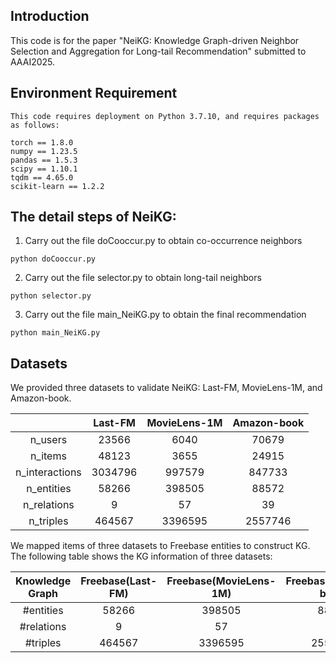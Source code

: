 
## Introduction
This code is for the paper "NeiKG: Knowledge Graph-driven Neighbor Selection and Aggregation for Long-tail Recommendation" submitted to AAAI2025.

## Environment Requirement
```
This code requires deployment on Python 3.7.10, and requires packages as follows:

torch == 1.8.0
numpy == 1.23.5
pandas == 1.5.3
scipy == 1.10.1
tqdm == 4.65.0
scikit-learn == 1.2.2
```

## The detail steps of NeiKG:
1. Carry out the file doCooccur.py to obtain co-occurrence neighbors
```
python doCooccur.py
```
2. Carry out the file selector.py to obtain long-tail neighbors
```
python selector.py
```
3. Carry out the file main_NeiKG.py to obtain the final recommendation
```
python main_NeiKG.py
```


## Datasets
We provided three datasets to validate NeiKG: Last-FM, MovieLens-1M, and Amazon-book.

|                | Last-FM |MovieLens-1M| Amazon-book |
| :------------: | :-----: |  :-----:   |:-----:   |
|    n_users     |  23566  |    6040    | 70679 |
|    n_items     |  48123  |    3655    |24915|
| n_interactions | 3034796 |   997579   |847733|
|   n_entities   | 58266  |   398505   | 88572|
|  n_relations   |    9    |     57     | 39|
|   n_triples    | 464567  |   3396595  |2557746|

We mapped items of three datasets to Freebase entities to construct KG.
The following table shows the KG information of three datasets:

| Knowledge Graph |   Freebase(Last-FM)   |  Freebase(MovieLens-1M)  | Freebase(Amazon-book)
|:---------------:|          :-----------:         |     :-------:     |:-------:     |
|   #entities    |              58266            |       398505      |88572|
|   #relations   |                 9              |         57        |39|
|    #triples    |              464567            |       3396595     |2557746|

